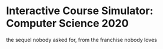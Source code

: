# Interactive Course Simulator: Computer Science 2020

the sequel nobody asked for, from the franchise nobody loves
